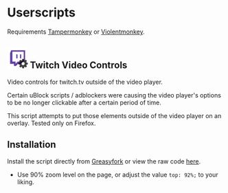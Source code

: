 
# Userscripts
Requirements [Tampermonkey](https://www.tampermonkey.net/) or [Violentmonkey](https://violentmonkey.github.io/).


## ![alt text][logo] Twitch Video Controls
[logo]: https://raw.githubusercontent.com/trinlol/Userscripts/main/twitch-video-controls.png "Logo Title Text 2"

Video controls for twitch.tv outside of the video player.

Certain uBlock scripts / adblockers were causing the video player's options to be no longer clickable after a certain period of time. 

This script attempts to put those elements outside of the video player on an overlay. Tested only on Firefox.

## Installation

    
Install the script directly from [Greasyfork](https://greasyfork.org/en/scripts/483649-twitch-video-controls) or view the raw code [here](https://raw.githubusercontent.com/trinlol/Userscripts/main/twitch-video-controls.js).

- Use 90% zoom level on the page, or adjust the value `top: 92%;` to your liking.


  
